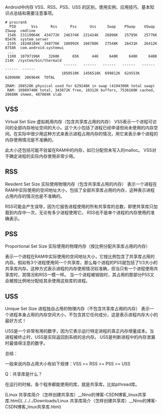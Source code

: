 Android中内存 VSS、RSS、PSS、USS 的区别，使用实例、应用技巧、基本知识点总结和需要注意事项。

```
# procrank
  PID       Vss      Rss      Pss      Uss     Swap    PSwap    USwap    ZSwap  cmdline
 1546  23119064K  434772K  246374K  221424K   26896K   25795K   25776K    8547K  system_server
 2195  18248184K  348776K  180992K  166788K   27548K   26431K   26412K    8758K  com.android.systemui
 ...
 1108  10797196K    3268K      65K      44K     648K     648K     648K     214K  /system/bin/thermald
                           ------   ------   ------   ------   ------   ------  ------
                          1850510K  1456516K  699812K  624553K  620960K  206964K  TOTAL

ZRAM: 208520K physical used for 629248K in swap (4194300K total swap)
 RAM: 10989740K total, 343872K free, 10312K buffers, 7536160K cached, 20688K shmem, 487084K slab 
```



## VSS

Virtual Set Size 虚拟耗用内存（包含共享库占用的内存）
VSS表示一个进程可访问的全部内存地址空间的大小。这个大小包括了进程已经申请但尚未使用的内存空间。在实际中很少用这种方式来表示进程占用内存的情况，用它来表示单个进程的内存使用情况是不准确的。

此大小还包括可能不驻留在RAM中的内存，如已分配但未写入的malloc。 VSS对于确定进程的实际内存使用非常少用。



## RSS

Resident Set Size 实际使用物理内存（包含共享库占用的内存）
表示一个进程在RAM中实际使用的空间地址大小，包括了全部共享库占用的内存，这种表示进程占用内存的情况也是不准确的。

RSS可能会产生误导，因为它报告进程使用的所有共享库的总数，即使共享库只加载到内存中一次，无论有多少进程使用它。 RSS也不是单个进程的内存使用的准确表示。



## PSS

Proportional Set Size 实际使用的物理内存（按比例分配共享库占用的内存）

表示一个进程在RAM中实际使用的空间地址大小，它按比例包含了共享库占用的内存。假如有3个进程使用同一个共享库，那么每个进程的PSS就包括了1/3大小的共享库内存。这种方式表示进程的内存使用情况较准确，但当只有一个进程使用共享库时，其情况和RSS一模一样。
当一个进程被销毁时，其占用的那部分PSS又会被按比例地分配给其余使用这些库的进程。



## USS 

Unique Set Size 进程独自占用的物理内存（不包含共享库占用的内存）
表示一个进程本身占用的内存空间大小，不包含其它任何成分，这是表示进程内存大小的最好方式！

USS是一个非常有用的数字，因为它表示运行特定进程的真正内存增量成本。当进程被终止时，USS是实际返回到系统的总内存。 USS是判断进程中的内存泄漏时最值得注意的数字。

总结：

一般来说内存占用大小有如下规律：VSS >= RSS >= PSS >= USS



Q：共享库是什么？

在运行的时候，各个程序都能使用的库，就是共享库。比如pthread库。

 [Linux 共享库简介（怎样创建共享库）__Nino的博客-CSDN博客_linux共享库.html](../../../Downloads/Linux 共享库简介（怎样创建共享库）__Nino的博客-CSDN博客_linux共享库.html) 